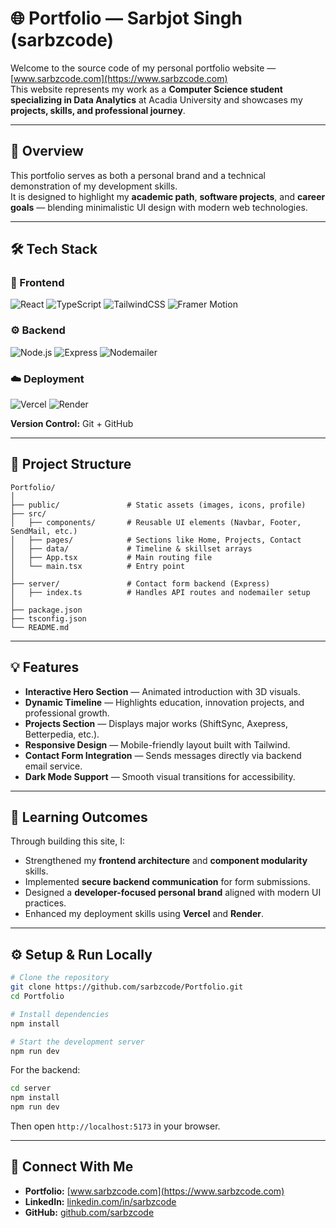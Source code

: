# 🌐 Portfolio — Sarbjot Singh (sarbzcode)

Welcome to the source code of my personal portfolio website — [www.sarbzcode.com](https://www.sarbzcode.com)  
This website represents my work as a **Computer Science student specializing in Data Analytics** at Acadia University and showcases my **projects, skills, and professional journey**.

---

## 🚀 Overview

This portfolio serves as both a personal brand and a technical demonstration of my development skills.  
It is designed to highlight my **academic path**, **software projects**, and **career goals** — blending minimalistic UI design with modern web technologies.

---

## 🛠️ Tech Stack

### 🎨 Frontend
![React](https://img.shields.io/badge/React-20232A?style=for-the-badge&logo=react&logoColor=61DAFB)
![TypeScript](https://img.shields.io/badge/TypeScript-007ACC?style=for-the-badge&logo=typescript&logoColor=white)
![TailwindCSS](https://img.shields.io/badge/TailwindCSS-06B6D4?style=for-the-badge&logo=tailwindcss&logoColor=white)
![Framer Motion](https://img.shields.io/badge/Framer_Motion-black?style=for-the-badge&logo=framer&logoColor=blue)

### ⚙️ Backend
![Node.js](https://img.shields.io/badge/Node.js-339933?style=for-the-badge&logo=nodedotjs&logoColor=white)
![Express](https://img.shields.io/badge/Express-000000?style=for-the-badge&logo=express&logoColor=white)
![Nodemailer](https://img.shields.io/badge/Nodemailer-2C8EBB?style=for-the-badge&logo=gmail&logoColor=white)

### ☁️ Deployment
![Vercel](https://img.shields.io/badge/Vercel-black?style=for-the-badge&logo=vercel&logoColor=white)
![Render](https://img.shields.io/badge/Render-46E3B7?style=for-the-badge&logo=render&logoColor=black)


**Version Control:** Git + GitHub

---

## 📂 Project Structure

```
Portfolio/
│
├── public/               # Static assets (images, icons, profile)
├── src/
│   ├── components/       # Reusable UI elements (Navbar, Footer, SendMail, etc.)
│   ├── pages/            # Sections like Home, Projects, Contact
│   ├── data/             # Timeline & skillset arrays
│   ├── App.tsx           # Main routing file
│   └── main.tsx          # Entry point
│
├── server/               # Contact form backend (Express)
│   ├── index.ts          # Handles API routes and nodemailer setup
│
├── package.json
├── tsconfig.json
└── README.md
```

---

## 💡 Features

- **Interactive Hero Section** — Animated introduction with 3D visuals.
- **Dynamic Timeline** — Highlights education, innovation projects, and professional growth.
- **Projects Section** — Displays major works (ShiftSync, Axepress, Betterpedia, etc.).
- **Responsive Design** — Mobile-friendly layout built with Tailwind.
- **Contact Form Integration** — Sends messages directly via backend email service.
- **Dark Mode Support** — Smooth visual transitions for accessibility.

---

## 🧠 Learning Outcomes

Through building this site, I:
- Strengthened my **frontend architecture** and **component modularity** skills.
- Implemented **secure backend communication** for form submissions.
- Designed a **developer-focused personal brand** aligned with modern UI practices.
- Enhanced my deployment skills using **Vercel** and **Render**.

---

## ⚙️ Setup & Run Locally

```bash
# Clone the repository
git clone https://github.com/sarbzcode/Portfolio.git
cd Portfolio

# Install dependencies
npm install

# Start the development server
npm run dev
```

For the backend:
```bash
cd server
npm install
npm run dev
```

Then open `http://localhost:5173` in your browser.

---

## 👋 Connect With Me

- **Portfolio:** [www.sarbzcode.com](https://www.sarbzcode.com)
- **LinkedIn:** [linkedin.com/in/sarbzcode](https://www.linkedin.com/in/sarbzcode)
- **GitHub:** [github.com/sarbzcode](https://github.com/sarbzcode)
